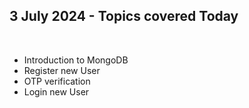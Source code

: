 <h2>3 July 2024 - Topics covered Today</h2>
<br>
<ul>
  
  <li>Introduction to MongoDB</li>
<li>Register new User</li>
<li>OTP verification</li>
<li>Login new User</li>
</ul>

